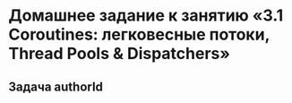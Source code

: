 # Домашнее задание к занятию «3.1 Coroutines: легковесные потоки, Thread Pools & Dispatchers»
## Задача authorId